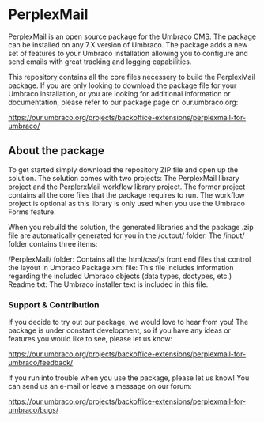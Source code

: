 # PerplexMail

PerplexMail is an open source package for the Umbraco CMS. The package can be installed on any 7.X version of Umbraco. The package adds a new set of features to your Umbraco installation allowing you to configure and send emails with great tracking and logging capabilities.

This repository contains all the core files necessery to build the PerplexMail package. If you are only looking to download the package file for your Umbraco installation, or you are looking for additional information or documentation, please refer to our package page on our.umbraco.org:

https://our.umbraco.org/projects/backoffice-extensions/perplexmail-for-umbraco/

<h2>About the package</h2>
To get started simply download the repository ZIP file and open up the solution. The solution comes with two projects: The PerplexMail library project and the PerplerxMail workflow library project. The former project contains all the core files that the package requires to run. The workflow project is optional as this library is only used when you use the Umbraco Forms feature.

When you rebuild the solution, the generated libraries and the package .zip file are automatically generated for you in the /output/ folder. The /input/ folder contains three items: 

/PerplexMail/ folder: Contains all the html/css/js front end files that control the layout in Umbraco
Package.xml file: This file includes information regarding the included Umbraco objects (data types, doctypes, etc.)
Readme.txt: The Umbraco installer text is included in this file.

<h3>Support & Contribution</h3>
If you decide to try out our package, we would love to hear from you! The package is under constant development, so if you have any ideas or features you would like to see, please let us know:

https://our.umbraco.org/projects/backoffice-extensions/perplexmail-for-umbraco/feedback/

If you run into trouble when you use the package, please let us know! You can send us an e-mail or leave a message on our forum:

https://our.umbraco.org/projects/backoffice-extensions/perplexmail-for-umbraco/bugs/
